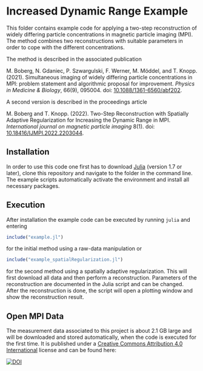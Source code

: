 # Increased Dynamic Range Example

This folder contains example code for applying a two-step reconstruction of
widely differing particle concentrations in magnetic particle imaging (MPI). 
The method combines two reconstructions with suitable parameters in order to cope with the different concentrations.

The method is described in the associated publication

M. Boberg, N. Gdaniec, P. Szwargulski, F. Werner, M. Möddel, and T. Knopp. (2021). Simultaneous imaging of widely differing particle concentrations in MPI: problem statement and algorithmic proposal for improvement. *Physics in Medicine & Biology*, 66(9), 095004. doi: [10.1088/1361-6560/abf202](https://iopscience.iop.org/article/10.1088/1361-6560/abf202).

A second version is described in the proceedings article

M. Boberg and T. Knopp. (2022). Two-Step Reconstruction with Spatially Adaptive Regularization for Increasing the Dynamic Range in MPI. *International journal on magnetic particle imaging* 8(1). doi: [10.18416/IJMPI.2022.2203044](https://journal.iwmpi.org/index.php/iwmpi/article/view/390).


## Installation

In order to use this code one first has to download [Julia](https://julialang.org/) (version 1.7 or later), clone this repository and navigate to the folder in the command line. The example scripts automatically activate the environment and install all necessary packages.

## Execution
After installation the example code can be executed by running `julia` and entering
```julia
include("example.jl")
```
for the initial method using a raw-data manipulation or
```julia
include("example_spatialRegularization.jl")
```
for the second method using a spatially adaptive regularization.
This will first download all data and then perform a reconstruction.
Parameters of the reconstruction are documented in the Julia script and can be
changed. After the reconstruction is done, the script will open a plotting window
and show the reconstruction result. 

## Open MPI Data

The measurement data associated to this project is about 2.1 GB large and will be downloaded and stored automatically, when the code is executed for the first time.
It is published under a [Creative Commons Attribution 4.0 International](https://creativecommons.org/licenses/by/4.0/legalcode) license and can be found here:

[![DOI](https://zenodo.org/badge/DOI/10.5281/zenodo.5006979.svg)](https://doi.org/10.5281/zenodo.5006979)

